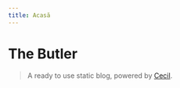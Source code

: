 ```yaml
---
title: Acasă
---
```


# The Butler

> A ready to use static blog, powered by [Cecil](https://cecil.app).
